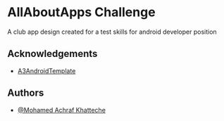 # AllAboutApps Challenge

A club app design created for a test skills for android developer position


## Acknowledgements

 - [A3AndroidTemplate](https://github.com/allaboutapps/A3AndroidTemplate)  
  

## Authors

- [@Mohamed Achraf Khatteche](https://github.com/mohamed-achref)
